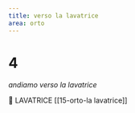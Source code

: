```yaml
---
title: verso la lavatrice
area: orto
---
```

# 4
_andiamo verso la lavatrice_

👣 LAVATRICE [[15-orto-la lavatrice]]